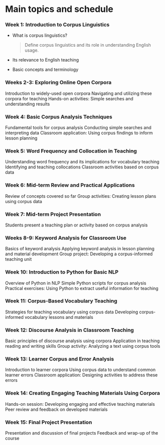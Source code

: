 # Main topics and schedule

### Week 1: Introduction to Corpus Linguistics

+ What is corpus linguistics?
  > Define corpus linguistics and its role in understanding English usage. 

+ Its relevance to English teaching
+ Basic concepts and terminology

### Weeks 2-3: Exploring Online Open Corpora

Introduction to widely-used open corpora
Navigating and utilizing these corpora for teaching
Hands-on activities: Simple searches and understanding results

### Week 4: Basic Corpus Analysis Techniques

Fundamental tools for corpus analysis
Conducting simple searches and interpreting data
Classroom application: Using corpus findings to inform lesson planning

### Week 5: Word Frequency and Collocation in Teaching

Understanding word frequency and its implications for vocabulary teaching
Identifying and teaching collocations
Classroom activities based on corpus data

### Week 6: Mid-term Review and Practical Applications

Review of concepts covered so far
Group activities: Creating lesson plans using corpus data

### Week 7: Mid-term Project Presentation

Students present a teaching plan or activity based on corpus analysis

### Weeks 8-9: Keyword Analysis for Classroom Use

Basics of keyword analysis
Applying keyword analysis in lesson planning and material development
Group project: Developing a corpus-informed teaching unit

### Week 10: Introduction to Python for Basic NLP

Overview of Python in NLP
Simple Python scripts for corpus analysis
Practical exercises: Using Python to extract useful information for teaching

### Week 11: Corpus-Based Vocabulary Teaching

Strategies for teaching vocabulary using corpus data
Developing corpus-informed vocabulary lessons and materials

### Week 12: Discourse Analysis in Classroom Teaching

Basic principles of discourse analysis using corpora
Application in teaching reading and writing skills
Group activity: Analyzing a text using corpus tools

### Week 13: Learner Corpus and Error Analysis

Introduction to learner corpora
Using corpus data to understand common learner errors
Classroom application: Designing activities to address these errors

### Week 14: Creating Engaging Teaching Materials Using Corpora

Hands-on session: Developing engaging and effective teaching materials
Peer review and feedback on developed materials

### Week 15: Final Project Presentation

Presentation and discussion of final projects
Feedback and wrap-up of the course
